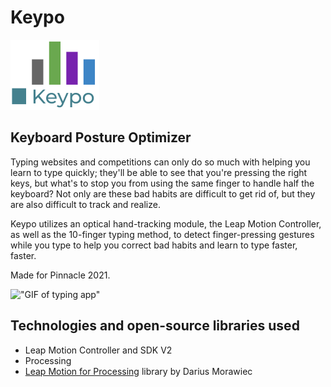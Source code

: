 # Keypo 
!["keypo logo"](/images/keypo_logo.png)
## Keyboard Posture Optimizer
Typing websites and competitions can only do so much with helping you learn to type quickly; they'll be able to see that you're pressing the right keys, but what's to stop you from using the same finger to handle half the keyboard? Not only are these bad habits are difficult to get rid of, but they are also difficult to track and realize.

Keypo utilizes an optical hand-tracking module, the Leap Motion Controller, as well as the 10-finger typing method, to detect finger-pressing gestures while you type to help you correct bad habits and learn to type faster, faster.

Made for Pinnacle 2021.

!["GIF of typing app"](/images/recording.gif)

## Technologies and open-source libraries used
- Leap Motion Controller and SDK V2
- Processing
- [Leap Motion for Processing](https://github.com/nok/leap-motion-processing) library by Darius Morawiec

